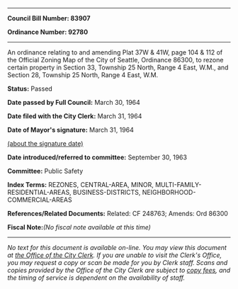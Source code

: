 

********

**Council Bill Number: 83907**
   
**Ordinance Number: 92780**
********

 An ordinance relating to and amending Plat 37W & 41W, page 104 & 112 of the Official Zoning Map of the City of Seattle, Ordinance 86300, to rezone certain property in Section 33, Township 25 North, Range 4 East, W.M., and Section 28, Township 25 North, Range 4 East, W.M.

**Status:** Passed
   
**Date passed by Full Council:** March 30, 1964
   
**Date filed with the City Clerk:** March 31, 1964
   
**Date of Mayor's signature:** March 31, 1964
   
[(about the signature date)](/~public/approvaldate.htm)
   
   
   
**Date introduced/referred to committee:** September 30, 1963
   
**Committee:** Public Safety
   
   
**Index Terms:** REZONES, CENTRAL-AREA, MINOR, MULTI-FAMILY-RESIDENTIAL-AREAS, BUSINESS-DISTRICTS, NEIGHBORHOOD-COMMERCIAL-AREAS

**References/Related Documents:** Related: CF 248763; Amends: Ord 86300

**Fiscal Note:**_(No fiscal note available at this time)_
********

_No text for this document is available on-line. You may view this document at [the Office of the City Clerk](http://www.seattle.gov/leg/clerk/contactUs.htm). If you are unable to visit the Clerk's Office, you may request a copy or scan be made for you by Clerk staff. Scans and copies provided by the Office of the City Clerk are subject to [copy fees](http://clerk.seattle.gov/~public/clerkfees.htm), and the timing of service is dependent on the availability of staff._

